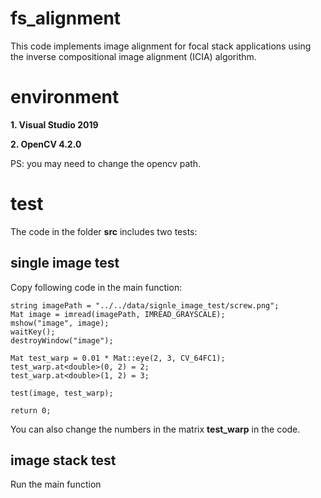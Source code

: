 # fs_alignment

This code implements image alignment for focal stack applications using the inverse compositional image alignment (ICIA) algorithm.

# environment

**1. Visual Studio 2019** 

**2. OpenCV 4.2.0**

PS: you may need to change the opencv path.

# test

The code in the folder **src** includes two tests:

## single image test

Copy following code in the main function:

```	
string imagePath = "../../data/signle_image_test/screw.png";
Mat image = imread(imagePath, IMREAD_GRAYSCALE);
mshow("image", image);
waitKey();
destroyWindow("image");

Mat test_warp = 0.01 * Mat::eye(2, 3, CV_64FC1);
test_warp.at<double>(0, 2) = 2;
test_warp.at<double>(1, 2) = 3;

test(image, test_warp);

return 0;
```

You can also change the numbers in the matrix **test_warp** in the code.

## image stack test

Run the main function
